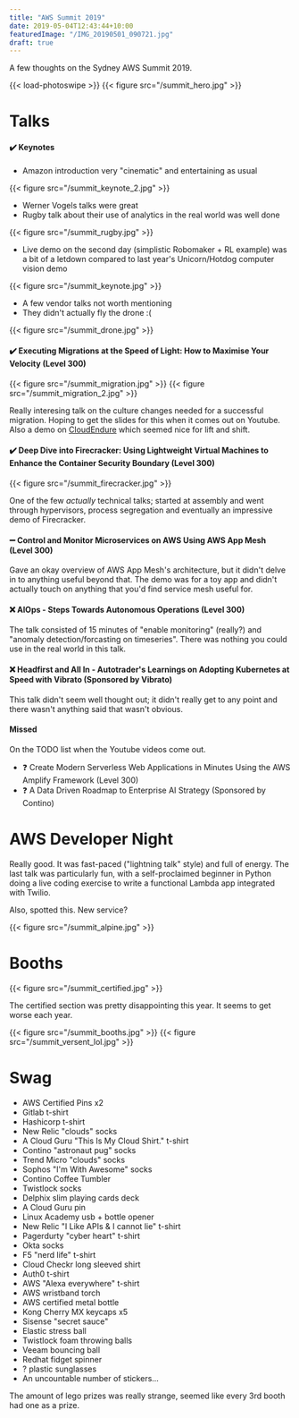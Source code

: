 ```yaml
---
title: "AWS Summit 2019"
date: 2019-05-04T12:43:44+10:00
featuredImage: "/IMG_20190501_090721.jpg"
draft: true
---
```


A few thoughts on the Sydney AWS Summit 2019.

<!--more-->

{{< load-photoswipe >}}
{{< figure src="/summit_hero.jpg" >}}

# Talks

#### ✔️  Keynotes

  * Amazon introduction very "cinematic" and entertaining as usual

{{< figure src="/summit_keynote_2.jpg" >}}

  * Werner Vogels talks were great
  * Rugby talk about their use of analytics in the real world was well done

{{< figure src="/summit_rugby.jpg" >}}

  * Live demo on the second day (simplistic Robomaker + RL example) was a bit of a letdown compared to last year's Unicorn/Hotdog computer vision demo

{{< figure src="/summit_keynote.jpg" >}}

  * A few vendor talks not worth mentioning
  * They didn't actually fly the drone :(

{{< figure src="/summit_drone.jpg" >}}


#### ✔️  Executing Migrations at the Speed of Light: How to Maximise Your Velocity (Level 300)

{{< figure src="/summit_migration.jpg" >}}
{{< figure src="/summit_migration_2.jpg" >}}

Really interesing talk on the culture changes needed for a successful migration. Hoping to get the slides for this when it comes out on Youtube. Also a demo on [CloudEndure](https://aws.amazon.com/cloudendure/) which seemed nice for lift and shift.

#### ✔️  Deep Dive into Firecracker: Using Lightweight Virtual Machines to Enhance the Container Security Boundary (Level 300)

{{< figure src="/summit_firecracker.jpg" >}}

One of the few _actually_ technical talks; started at assembly and went through hypervisors, process segregation and eventually an impressive demo of Firecracker.

#### :heavy_minus_sign: Control and Monitor Microservices on AWS Using AWS App Mesh (Level 300)

Gave an okay overview of AWS App Mesh's architecture, but it didn't delve in to anything useful beyond that. The demo was for a toy app and didn't actually touch on anything that you'd find service mesh useful for.

#### ❌ AIOps - Steps Towards Autonomous Operations (Level 300)

The talk consisted of 15 minutes of "enable monitoring" (really?) and "anomaly detection/forcasting on timeseries". There was nothing you could use in the real world in this talk.

#### ❌ Headfirst and All In - Autotrader's Learnings on Adopting Kubernetes at Speed with Vibrato (Sponsored by Vibrato)

This talk didn't seem well thought out; it didn't really get to any point and there wasn't anything said that wasn't obvious.

#### Missed

On the TODO list when the Youtube videos come out.

  * :question: Create Modern Serverless Web Applications in Minutes Using the AWS Amplify Framework (Level 300)
  * :question: A Data Driven Roadmap to Enterprise AI Strategy (Sponsored by Contino)

# AWS Developer Night

Really good. It was fast-paced ("lightning talk" style) and full of energy. The last talk was particularly fun, with a self-proclaimed beginner in Python doing a live coding exercise to write a functional Lambda app integrated with Twilio.

Also, spotted this. New service?

{{< figure src="/summit_alpine.jpg" >}}

# Booths

{{< figure src="/summit_certified.jpg" >}}

The certified section was pretty disappointing this year. It seems to get worse each year.

{{< figure src="/summit_booths.jpg" >}}
{{< figure src="/summit_versent_lol.jpg" >}}

# Swag

  * AWS Certified Pins x2
  * Gitlab t-shirt
  * Hashicorp t-shirt
  * New Relic "clouds" socks
  * A Cloud Guru "This Is My Cloud Shirt." t-shirt
  * Contino "astronaut pug" socks
  * Trend Micro "clouds" socks
  * Sophos "I'm With Awesome" socks
  * Contino Coffee Tumbler 
  * Twistlock socks
  * Delphix slim playing cards deck
  * A Cloud Guru pin
  * Linux Academy usb + bottle opener
  * New Relic "I Like APIs & I cannot lie" t-shirt
  * Pagerdurty "cyber heart" t-shirt
  * Okta socks
  * F5 "nerd life" t-shirt
  * Cloud Checkr long sleeved shirt
  * Auth0 t-shirt
  * AWS "Alexa everywhere" t-shirt
  * AWS wristband torch
  * AWS certified metal bottle
  * Kong Cherry MX keycaps x5
  * Sisense "secret sauce"
  * Elastic stress ball
  * Twistlock foam throwing balls
  * Veeam bouncing ball
  * Redhat fidget spinner
  * ? plastic sunglasses
  * An uncountable number of stickers...

The amount of lego prizes was really strange, seemed like every 3rd booth had one as a prize.
